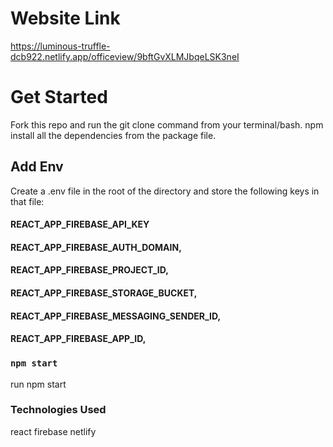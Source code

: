 
# Website Link
https://luminous-truffle-dcb922.netlify.app/officeview/9bftGvXLMJbqeLSK3neI

# Get Started
Fork this repo and run the git clone <forked repo> command from your terminal/bash.
npm install all the dependencies from the package file.

## Add Env
Create a .env file in the root of the directory and store the following keys in that file:
#### REACT_APP_FIREBASE_API_KEY
#### REACT_APP_FIREBASE_AUTH_DOMAIN,
#### REACT_APP_FIREBASE_PROJECT_ID,
#### REACT_APP_FIREBASE_STORAGE_BUCKET,
#### REACT_APP_FIREBASE_MESSAGING_SENDER_ID,
#### REACT_APP_FIREBASE_APP_ID,

### `npm start`
run npm start

### Technologies Used

react
firebase
netlify



